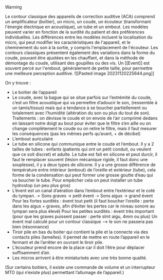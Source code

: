 >[!WARNING]
>Le contour classique des appareils de correction auditive (ACA) comprend un amplificateur (boîtier), un micro, un coude, un écouteur (transformant l'énergie électrique en acoustique), un tube et un embout. Les modèles peuvent varier en fonction de la surdité du patient et des préférences individuelles.
>Les différences entre les modèles incluent la localisation du micro, qui peut modifier les caractéristiques de l'appareil, et le cheminement du son à la sortie, y compris l'emplacement de l'écouteur. Les contours classiques présentent également des variations dans la forme du coude, pouvant être ajustées en les chauffant, et dans la méthode de démontage du coude, utilisant des goupilles ou des vis.
>Un [[Event]] est souvent percé sur l'embout, généralement de petite taille, pour permettre une meilleure perception auditive.
>![[Pasted image 20231120225644.png]]
>
>On y trouve :
>- Le boitier de l’appareil 
>- Le coude, avec la bague qui se situe parfois sur l’extrémité du coude, c’est un filtre acoustique qui va permettre d’adoucir le son, (ressemble à un tamis/tissus) mais qui a tendance à se boucher partiellement ou totalement avec l’humidité (altération du son ou plus du tout de son). Traitements : on dévisse le coude et on envoie de l’air comprimé dedans en laissant notre doigt au bout pour éviter que le filtre s’en aille ou on change complètement le coude ou on retire le filtre, mais il faut mesurer les conséquences (pas les mêmes perfs qu’avant, + de décibel)
>- L’embout auriculaire  
>- Le tube en silicone qui communique entre le coude et l’embout. Il y a 2 tailles de tubes : enfants (patients qui ont un petit conduit, ou veulent que ce soit discret) et adulte. Le tube est fait en silicone et peut durcir, il faut le remplacer souvent (lésion mécanique rigide, il faut donc une souplesse), il y a deux types de silicone. Il y a une grosse différence de température entre intérieur (embout) de l’oreille et extérieur (tube), cela forme de la condensation qui peut former une grosse goutte d’eau qui va boucher le tube. Pour empêcher cela on peut installer un tube hydrostop (un peu plus gros)
>- L’évent est un canal d’aération dans l’embout entre l’extérieur et le coté du tympan.
∙> Sons graves → petit évent
∙> Sons aigus → grand évent
>Pour les fortes surdités : évent tout petit (il faut boucher l’oreille : perte dans les aigus + graves, afin d’éviter les pertes car le niveau sonore au tympan sera plus élevé)
>Pour les petites surdités : évent très important (pour que les graves puissent passer : perte slmt aigu, 4mm ou plus)
>Un évent mal calculé pour un contour classique --> le son ne passera pas bien (résonnance)
>- Tiroir pile en bas du boiter qui contient la pile et la connecte via des contacts piles (lamelles). Il permet de mettre en route l’appareil en le fermant et de l’arrêter en ouvrant le tiroir pile.   
>- L’écouteur prend encore de la place car il doit l’être pour déplacer suffisamment d’air.   
>- Les micros arrivent à être miniaturisés avec une très bonne qualité. 
>
>(Sur certains boitiers, il existe une commande de volume et un interrupteur MTO (qui n’existe plus) permettant l’allumage de l’appareil.)